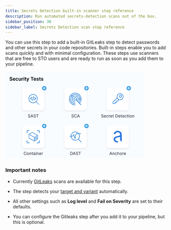 ```yaml
---
title: Secrets Detection built-in scanner step reference
description: Run automated secrets-detection scans out of the box.
sidebar_position: 30
sidebar_label: Secrets Detection scan step reference 
---
```


You can use this step to add a built-in GitLeaks step to detect passwords and other secrets in your code repositories. Built-in steps enable you to add scans quickly and with minimal configuration. These steps use scanners that are free to STO users and are ready to run as soon as you add them to your pipeline.

![](../static/built-in-scan-steps.png)

### Important notes

- Currently [GitLeaks](/docs/security-testing-orchestration/sto-techref-category/gitleaks-scanner-reference) scans are available for this step.

- The step detects your [target and variant](/docs/security-testing-orchestration/sto-techref-category/owasp-scanner-reference#target-and-variant-detection) automatically.

- All other settings such as **Log level** and **Fail on Severity** are set to their defaults. 

- You can configure the Gitleaks step after you add it to your pipeline, but this is optional. 